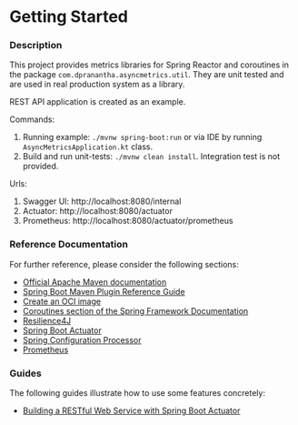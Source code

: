 # Getting Started

### Description

This project provides metrics libraries for Spring Reactor and coroutines in the package
`com.dpranantha.asyncmetrics.util`. They are unit tested and are used in real production system as a library.

REST API application is created as an example.

Commands:
1. Running example: `./mvnw spring-boot:run` or via IDE by running `AsyncMetricsApplication.kt` class.
2. Build and run unit-tests: `./mvnw clean install`. Integration test is not provided.

Urls:
1. Swagger UI: http://localhost:8080/internal
2. Actuator: http://localhost:8080/actuator
3. Prometheus: http://localhost:8080/actuator/prometheus

### Reference Documentation

For further reference, please consider the following sections:

* [Official Apache Maven documentation](https://maven.apache.org/guides/index.html)
* [Spring Boot Maven Plugin Reference Guide](https://docs.spring.io/spring-boot/docs/2.4.2/maven-plugin/reference/html/)
* [Create an OCI image](https://docs.spring.io/spring-boot/docs/2.4.2/maven-plugin/reference/html/#build-image)
* [Coroutines section of the Spring Framework Documentation](https://docs.spring.io/spring/docs/5.3.3/spring-framework-reference/languages.html#coroutines)
* [Resilience4J](https://cloud.spring.io/spring-cloud-static/spring-cloud-circuitbreaker/current/reference/html)
* [Spring Boot Actuator](https://docs.spring.io/spring-boot/docs/2.4.2/reference/htmlsingle/#production-ready)
* [Spring Configuration Processor](https://docs.spring.io/spring-boot/docs/2.4.2/reference/htmlsingle/#configuration-metadata-annotation-processor)
* [Prometheus](https://docs.spring.io/spring-boot/docs/2.4.2/reference/html/production-ready-features.html#production-ready-metrics-export-prometheus)

### Guides

The following guides illustrate how to use some features concretely:

* [Building a RESTful Web Service with Spring Boot Actuator](https://spring.io/guides/gs/actuator-service/)

